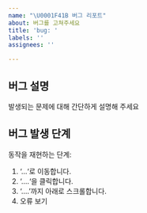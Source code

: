 ```yaml
---
name: "\U0001F41B 버그 리포트"
about: 버그를 고쳐주세요
title: 'bug: '
labels: ''
assignees: ''

---
```


## 버그 설명
발생되는 문제에 대해 간단하게 설명해 주세요
## 버그 발생 단계
동작을 재현하는 단계:
1. ‘...‘로 이동합니다.
2. ‘....‘을 클릭합니다.
3. ‘....’까지 아래로 스크롤합니다.
4. 오류 보기
